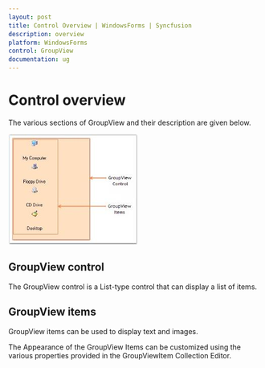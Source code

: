 ```yaml
---
layout: post
title: Control Overview | WindowsForms | Syncfusion
description: overview
platform: WindowsForms
control: GroupView
documentation: ug
---
```

# Control overview

The various sections of GroupView and their description are given below.

 ![](Overview_images/Overview_img50.jpeg)


## GroupView control

The GroupView control is a List-type control that can display a list of items.

## GroupView items

GroupView items can be used to display text and images.

The Appearance of the GroupView Items can be customized using the various properties provided in the GroupViewItem Collection Editor.
